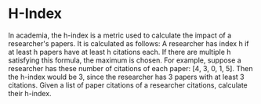 # H-Index
In academia, the h-index is a metric used to calculate the impact of a researcher's papers. It is calculated as follows:  A researcher has index h if at least h papers have at least h citations each. If there are multiple h satisfying this formula, the maximum is chosen.  For example, suppose a researcher has these number of citations of each paper: [4, 3, 0, 1, 5]. Then the h-index would be 3, since the researcher has 3 papers with at least 3 citations.  Given a list of paper citations of a researcher citations, calculate their h-index.
